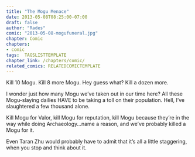 ```yaml
---
title: "The Mogu Menace"
date: 2013-05-08T08:25:00-07:00
draft: false
author: "Rades"
comic: "2013-05-08-mogufuneral.jpg"
chapter: Comic
chapters:
- comic
tags:  TAGSLISTTEMPLATE
chapter_link: /chapters/comic/
related_comics: RELATEDCOMICTEMPLATE
---
```


Kill 10 Mogu. Kill 8 more Mogu. Hey guess what? Kill a dozen more.


I wonder just how many Mogu we’ve taken out in our time here? All these Mogu-slaying dailies HAVE to be taking a toll on their population. Hell, I’ve slaughtered a few thousand alone. 


Kill Mogu for Valor, kill Mogu for reputation, kill Mogu because they’re in the way while doing Archaeology…name a reason, and we’ve probably killed a Mogu for it.


Even Taran Zhu would probably have to admit that it’s all a little staggering, when you stop and think about it.

